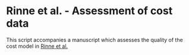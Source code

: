 # Rinne et al. - Assessment of cost data

This script accompanies a manuscript which assesses the quality of the cost model in [Rinne et al.](https://www.nature.com/articles/s41560-018-0137-9?platform=hootsuite)

  
